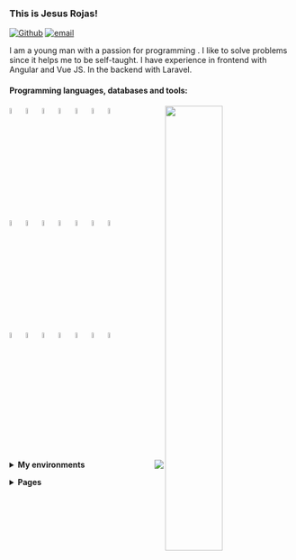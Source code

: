 ### This is Jesus Rojas!

[![Github](https://img.shields.io/badge/-Github-000?style=flat&logo=Github&logoColor=white)](https://github.com/Jesus-Rojas)
[![email](https://img.shields.io/badge/-jarojas6524@misena.edu.co-000?style=flat-square&logo=gmail)](mailto:jarojas6524@misena.edu.co)

I am a young man with a passion for programming .
I like to solve problems since it helps me to be self-taught.
I have experience in frontend with Angular and Vue JS. In the backend with Laravel.


#### Programming languages, databases and tools: 
<!-- Github States -->
<p>
    <!-- Config Api Github -->
    <img width="45%" align="right" src="https://github-readme-stats.vercel.app/api?username=Jesus-Rojas&show_icons=true&hide_border=true&show_icons=true&theme=chartreuse-dark" />
    <!-- Icons Languages -->
    <code><img width="5%" src="https://www.vectorlogo.zone/logos/w3_html5/w3_html5-icon.svg"></code>
    <code><img width="5%" src="https://www.vectorlogo.zone/logos/w3_css/w3_css-icon.svg"></code>
    <code><img width="5%" src="https://www.vectorlogo.zone/logos/nodejs/nodejs-icon.svg"></code>
    <code><img width="5%" src="https://www.vectorlogo.zone/logos/firebase/firebase-icon.svg"></code>
    <code><img width="5%" src="https://www.vectorlogo.zone/logos/postgresql/postgresql-icon.svg"></code>
    <code><img width="5%" src="https://www.vectorlogo.zone/logos/mongodb/mongodb-icon.svg"></code>
    <code><img width="5%" src="https://www.vectorlogo.zone/logos/mysql/mysql-icon.svg"></code>
    <br>
    <code><img width="5%" src="https://www.vectorlogo.zone/logos/angular/angular-icon.svg"></code>
    <code><img width="5%" src="https://www.vectorlogo.zone/logos/reactjs/reactjs-icon.svg"></code>
    <code><img width="5%" src="https://www.vectorlogo.zone/logos/vuejs/vuejs-icon.svg"></code>
    <code><img width="5%" src="https://www.vectorlogo.zone/logos/graphql/graphql-icon.svg"></code>
    <code><img width="5%" src="https://www.vectorlogo.zone/logos/js_webpack/js_webpack-icon.svg"></code>
    <code><img width="5%" src="https://www.vectorlogo.zone/logos/electronjs/electronjs-icon.svg"></code>
    <code><img width="5%" src="https://www.vectorlogo.zone/logos/npmjs/npmjs-icon.svg"></code>
    <br>
    <code><img width="5%" src="https://www.vectorlogo.zone/logos/getbootstrap/getbootstrap-icon.svg"></code>
    <code><img width="5%" src="https://www.vectorlogo.zone/logos/sass-lang/sass-lang-icon.svg"></code>
    <code><img width="5%" src="https://www.vectorlogo.zone/logos/git-scm/git-scm-icon.svg"></code>
    <code><img width="5%" src="https://www.vectorlogo.zone/logos/getpostman/getpostman-icon.svg"></code>
    <code><img width="5%" src="https://www.vectorlogo.zone/logos/python/python-icon.svg"></code>
    <code><img width="5%" src="https://www.vectorlogo.zone/logos/php/php-icon.svg"></code>
    <code><img width="5%" src="https://www.vectorlogo.zone/logos/laravel/laravel-icon.svg"></code>
    <br>
    <br>
</p>

<p>
    <img src="https://github-readme-stats.vercel.app/api/top-langs/?username=Jesus-Rojas&layout=compact&theme=chartreuse-dark&hide_border=true" align="right">
</p>
<!-- Environments -->
<p>
    <details>
        <summary>
            <strong>My environments</strong>
        </summary>
        <details style="margin-left: 1rem">
            <summary>
                <strong>Laptop</strong>
            </summary>
            <ul>
                <li>CPU: Intel Celeron N 2840 (max 2.58 GHz)</li>
                <li>RAM: 8GB (DDR3 - 1600mhz)</li>
                <li>SSD: 240GB</li>
                <li>HDD: 500GB</li>
                <li> OS: Linux Lite</li>
            </ul>
        </details>
    </details>
</p>
<!-- Pages -->
<p>
    <details>
        <summary>
            <strong>Pages</strong>
        </summary>
        <details style="margin-left: 1rem">
            <summary>
                <strong>Vue</strong>
            </summary>
            <ul>
                <li>
                    <a href="https://jesus-rojas.github.io/platzi-music">Platzi Music</a>
                </li>
                <li>
                    <a href="#">Task Inertia (pending server from backend)</a>
                </li>
                <li>
                    <a href="#">Counter (Pending)</a>
                </li>
            </ul>
        </details>
        <details style="margin-left: 1rem">
            <summary>
                <strong>Angular</strong>
            </summary>
            <ul>
                <li>
                    <a href="https://jesus-rojas.github.io/App-Heroes">App Heroes</a>
                </li>
                <li>
                    <a href="https://jesus-rojas.github.io/Angular-Graficas">Graficas</a>
                </li>
                <li>
                    <a href="https://jesus-rojas.github.io/Pipes">Pipes</a>
                </li>
                <li>
                    <a href="https://jesus-rojas.github.io/Angular-Forms">Formularios</a>
                </li>
                <li>
                    <a href="https://jesus-rojas.github.io/Mapas-Angular">Mapas</a>
                </li>
                <li>
                    <a href="https://jesus-rojas.github.io/API-Giphy">Gifs</a>
                </li>
                <li>
                    <a href="https://jesus-rojas.github.io/Angular-Selectores-Anidados">Select Dinamicos</a>
                </li>
                <li>
                    <a href="https://jesus-rojas.github.io/Angular-Directivas-Personalizadas">Directivas</a>
                </li>
                <li>
                    <a href="https://jesus-rojas.github.io/Input-Output">Comunicacion de padre e hijo</a>
                </li>
                <li>
                    <a href="https://jesus-rojas.github.io/App-Sneider">App Sneider</a>
                </li>
                <li>
                    <a href="https://jesus-rojas.github.io/WebApp-Angular">WebApp + Firebase</a>
                </li>
                <li>
                    <a href="https://jesus-rojas.github.io/Rest-Countries">Paises (Pending - Fix API Countries)</a>
                </li>
                <li>
                    <a href="https://jesus-rojas.github.io/sofka-frontend">Sofka Quiz</a>
                </li>
            </ul>
        </details>
        <details style="margin-left: 1rem">
            <summary>
                <strong>React</strong>
            </summary>
            <ul>
                <li>
                    <a href="#">Task (I'm working in this)</a>
                </li>
            </ul>
        </details>
        <details style="margin-left: 1rem">
            <summary>
                <strong>Javascript</strong>
            </summary>
            <ul>
                <li>
                    <a href="https://jesus-rojas.github.io/Calculadora">Calculadora</a>
                </li>
                <li>
                    <a href="https://jesus-rojas.github.io/ajedrez-caballo">Ajedrez Move Horse</a>
                </li>
                <li>
                    <a href="https://jesus-rojas.github.io/Ciclos-Arreglos">SENA Exercises</a>
                </li>
            </ul>
        </details>
        <details style="margin-left: 1rem">
            <summary>
                <strong>Html</strong>
            </summary>
            <ul>
                <li>
                    <a href="https://jesus-rojas.github.io/Pagina-Web">First Page</a>
                </li>
                <li>
                    <a href="https://github.com/Jesus-Rojas/trabajo-usco-css-3">Exercise Usco 3</a>
                </li>
                <li>
                    <a href="https://github.com/Jesus-Rojas/trabajo-usco-css-4">Exercise Usco 4</a>
                </li>
                <li>
                    <a href="https://github.com/Jesus-Rojas/prototype-bus-responsive">Flexbox Distribution Bus Skeleton</a>
                </li>
            </ul>
        </details>
    </details>
</p>